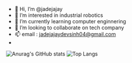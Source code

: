 - 👋 Hi, I’m @jadejajay
- 👀 I’m interested in industrial robotics
- 🌱 I’m currently learning computer enginnering
- 💞️ I’m looking to collaborate on tech company
- 📫 email : jadejajaydevsinh04@gmail.com
- 
![Anurag's GitHub stats](https://github-readme-stats.vercel.app/api?username=jadejajay)
![Top Langs](https://github-readme-stats.vercel.app/api/top-langs/?username=anuraghazra&hide_progress=true)
<!---
jadejajay/jadejajay is a ✨ special ✨ repository because its `README.md` (this file) appears on your GitHub profile.
You can click the Preview link to take a look at your changes.
--->
